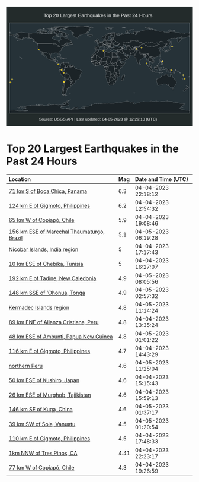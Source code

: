 ![Map](./map.png)

# Top 20 Largest Earthquakes in the Past 24 Hours

| Location | Mag | Date and Time (UTC) |
|:---|:---|:---|
| [71 km S of Boca Chica, Panama](https://earthquake.usgs.gov/earthquakes/eventpage/us6000k20g) | 6.3 | 04-04-2023 22:18:12 |
| [124 km E of Gigmoto, Philippines](https://earthquake.usgs.gov/earthquakes/eventpage/us6000k1x2) | 6.2 | 04-04-2023 12:54:32 |
| [65 km W of Copiapó, Chile](https://earthquake.usgs.gov/earthquakes/eventpage/us6000k1zt) | 5.9 | 04-04-2023 19:08:46 |
| [156 km ESE of Marechal Thaumaturgo, Brazil](https://earthquake.usgs.gov/earthquakes/eventpage/us6000k22u) | 5.1 | 04-05-2023 06:19:28 |
| [Nicobar Islands, India region](https://earthquake.usgs.gov/earthquakes/eventpage/us6000k1zc) | 5 | 04-04-2023 17:17:43 |
| [10 km ESE of Chebika, Tunisia](https://earthquake.usgs.gov/earthquakes/eventpage/us6000k1z0) | 5 | 04-04-2023 16:27:07 |
| [192 km E of Tadine, New Caledonia](https://earthquake.usgs.gov/earthquakes/eventpage/us6000k23a) | 4.9 | 04-05-2023 08:05:56 |
| [148 km SSE of ‘Ohonua, Tonga](https://earthquake.usgs.gov/earthquakes/eventpage/us6000k21z) | 4.9 | 04-05-2023 02:57:32 |
| [Kermadec Islands region](https://earthquake.usgs.gov/earthquakes/eventpage/us6000k252) | 4.8 | 04-05-2023 11:14:24 |
| [89 km ENE of Alianza Cristiana, Peru](https://earthquake.usgs.gov/earthquakes/eventpage/us6000k1xe) | 4.8 | 04-04-2023 13:35:24 |
| [48 km ESE of Ambunti, Papua New Guinea](https://earthquake.usgs.gov/earthquakes/eventpage/us6000k212) | 4.8 | 04-05-2023 01:01:22 |
| [116 km E of Gigmoto, Philippines](https://earthquake.usgs.gov/earthquakes/eventpage/us6000k1xu) | 4.7 | 04-04-2023 14:43:29 |
| [northern Peru](https://earthquake.usgs.gov/earthquakes/eventpage/us6000k24y) | 4.6 | 04-05-2023 11:25:04 |
| [50 km ESE of Kushiro, Japan](https://earthquake.usgs.gov/earthquakes/eventpage/us6000k1yq) | 4.6 | 04-04-2023 15:15:43 |
| [26 km ESE of Murghob, Tajikistan](https://earthquake.usgs.gov/earthquakes/eventpage/us6000k1yv) | 4.6 | 04-04-2023 15:59:13 |
| [146 km SE of Kuqa, China](https://earthquake.usgs.gov/earthquakes/eventpage/us6000k21b) | 4.6 | 04-05-2023 01:37:17 |
| [39 km SW of Sola, Vanuatu](https://earthquake.usgs.gov/earthquakes/eventpage/us6000k218) | 4.5 | 04-05-2023 01:20:54 |
| [110 km E of Gigmoto, Philippines](https://earthquake.usgs.gov/earthquakes/eventpage/us6000k1zm) | 4.5 | 04-04-2023 17:48:33 |
| [1km NNW of Tres Pinos, CA](https://earthquake.usgs.gov/earthquakes/eventpage/nc73866925) | 4.41 | 04-04-2023 22:23:17 |
| [77 km W of Copiapó, Chile](https://earthquake.usgs.gov/earthquakes/eventpage/us6000k1zu) | 4.3 | 04-04-2023 19:26:59 |
